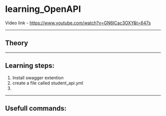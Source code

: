# learning_OpenAPI

Video link - https://www.youtube.com/watch?v=GN6ICac3OXY&t=647s

---

## Theory

---

## Learning steps:

1. Install swagger extention
2. create a file called student_api.yml
3. 
   



---

## Usefull commands:




